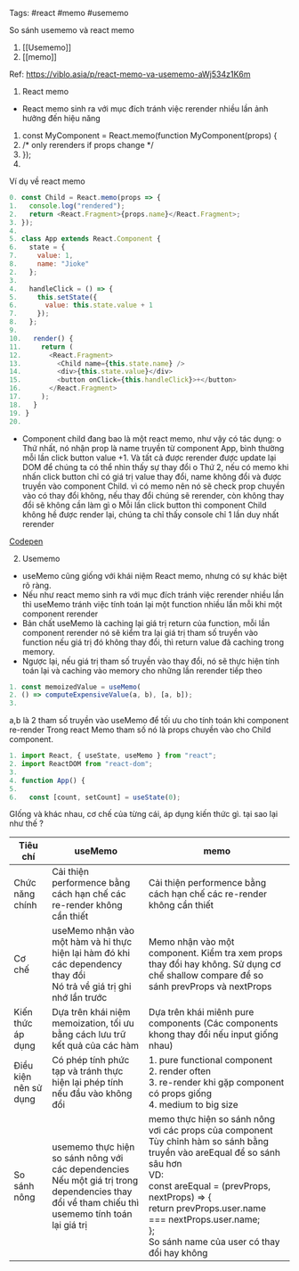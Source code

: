Tags: #react #memo #usememo

So sánh usememo và react memo
1. [[Usememo]]
2. [[memo]]

Ref: https://viblo.asia/p/react-memo-va-usememo-aWj534z1K6m

1.	React memo
-	React memo sinh ra với mục đích tránh việc rerender nhiều lần ảnh hưởng đến hiệu năng
1. const MyComponent = React.memo(function MyComponent(props) {
2.   /* only rerenders if props change */
3. });
4.  
Ví dụ về react memo
 ```js
 0. const Child = React.memo(props => {
 1.   console.log("rendered");
 2.   return <React.Fragment>{props.name}</React.Fragment>;
 3. });
 4.  
 5. class App extends React.Component {
 6.   state = {
 7.     value: 1,
 8.     name: "Jioke"
2.   };
3.  
4.   handleClick = () => {
5.     this.setState({
6.       value: this.state.value + 1
7.     });
8.   };
9.  
10.   render() {
11.     return (
12.       <React.Fragment>
13.         <Child name={this.state.name} />
14.         <div>{this.state.value}</div>
15.         <button onClick={this.handleClick}>+</button>
16.       </React.Fragment>
17.     );
18.   }
19. }
20.  
```

-	Component child đang bao là một react memo, như vậy có tác dụng:
o	Thứ nhất, nó nhận prop là name truyền từ component App, bình thường mỗi lần click button value +1. Và tất cả được rerender được update lại DOM để chúng ta có thể nhìn thấy sự thay đổi
o	Thứ 2, nếu có memo khi nhấn click button chỉ có giá trị value thay đổi, name không đổi và được truyền vào component Child. vì có memo nên nó sẽ check prop chuyền vào có thay đổi không, nếu thay đổi chúng sẽ rerender, còn không thay đổi sẽ không cần làm gì
o	Mỗi lần click button thì component Child không hề được render lại, chúng ta chỉ thấy console chỉ 1 lần duy nhất rerender

[Codepen](https://codepen.io/kinsomicrote/pen/JwOoej?editors=1111)

2.	Usememo
-	useMemo cũng giống với khái niệm React memo, nhưng có sự khác biệt rõ ràng.
-	Nếu như react memo sinh ra với mục đích tránh việc rerender nhiều lần thì useMemo tránh việc tính toán lại một function nhiều lần mỗi khi một component rerender
-	Bản chất useMemo là caching lại giá trị return của function, mỗi lần component rerender nó sẽ kiểm tra lại giá trị tham số truyền vào function nếu giá trị đó không thay đổi, thì return value đã caching trong memory. 
-	Ngược lại, nếu giá trị tham số truyền vào thay đổi, nó sẽ thực hiện tính toán lại và caching vào memory cho những lần rerender tiếp theo
```js
1. const memoizedValue = useMemo(
2. () => computeExpensiveValue(a, b), [a, b]);
3.  
```

a,b là 2 tham số truyền vào useMemo để tối ưu cho tính toán khi component re-render
Trong react Memo tham số nó là props chuyền vào cho Child component.

 ```js
 1. import React, { useState, useMemo } from "react";
 2. import ReactDOM from "react-dom";
 3.  
 4. function App() {
 5.  
 6.   const [count, setCount] = useState(0);
```

GIống và khác nhau, cơ chế của từng cái, áp dụng kiến thức gì. tại sao lại như thế ?

| Tiêu chí              | useMemo                                                                                                                                            | memo                                                                                                                                                                                                                                                                                                |
| --------------------- | -------------------------------------------------------------------------------------------------------------------------------------------------- | --------------------------------------------------------------------------------------------------------------------------------------------------------------------------------------------------------------------------------------------------------------------------------------------------- |
| Chức năng chính       | Cải thiện performence bằng cách hạn chế các re-render không cần thiết                                                                              | Cải thiện performence bằng cách hạn chế các re-render không cần thiết                                                                                                                                                                                                                               |
| Cơ chế                | useMemo nhận vào một hàm và hỉ thực hiện lại hàm đó khi các dependency thay đổi<br>Nó trả về giá trị ghi nhớ lần trước                             | Memo nhận vào một component. Kiểm tra xem props thay đổi hay không. Sử dụng cơ chế shallow compare để so sánh prevProps và nextProps                                                                                                                                                                |
| Kiến thức áp dụng     | Dựa trên khái niệm memoization, tối ưu bằng cách lưu trữ kết quả của các hàm                                                                       | Dựa trên khái miênh pure components (Các components khong thay đổi nếu input giống nhau)                                                                                                                                                                                                            |
| Điều kiện nên sử dụng | Có phép tính phức tạp và tránh thực hiện lại phép tính nếu đầu vào không đổi                                                                       | 1. pure functional component<br>2. render often<br>3. re-render khi gặp component có props giống<br>4. medium to big size                                                                                                                                                                           |
| So sánh nông          | usememo thực hiện so sánh nông với các dependencies<br>Nếu một giá trị trong dependencies thay đổi về tham chiếu thì usememo tính toán lại giá trị | memo thực hiện so sánh nông vơi các props của component<br>Tùy chỉnh hàm so sánh bằng truyền vào areEqual để so sánh sâu hơn<br>VD: <br>const areEqual = (prevProps, nextProps) => {  <br>return prevProps.user.name === nextProps.user.name; <br>};<br>So sánh name của user có thay đổi hay không |
